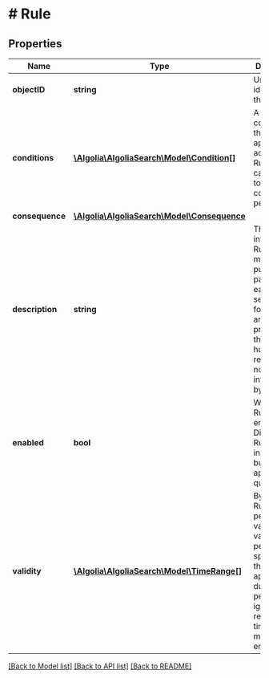 # # Rule

## Properties

Name | Type | Description | Notes
------------ | ------------- | ------------- | -------------
**objectID** | **string** | Unique identifier of the object. |
**conditions** | [**\Algolia\AlgoliaSearch\Model\Condition[]**](Condition.md) | A list of conditions that should apply to activate a Rule. You can use up to 25 conditions per Rule. | [optional]
**consequence** | [**\Algolia\AlgoliaSearch\Model\Consequence**](Consequence.md) |  |
**description** | **string** | This field is intended for Rule management purposes, in particular to ease searching for Rules and presenting them to human readers. It&#39;s not interpreted by the API. | [optional]
**enabled** | **bool** | Whether the Rule is enabled. Disabled Rules remain in the index, but aren&#39;t applied at query time. | [optional] [default to true]
**validity** | [**\Algolia\AlgoliaSearch\Model\TimeRange[]**](TimeRange.md) | By default, Rules are permanently valid. When validity periods are specified, the Rule applies only during those periods; it&#39;s ignored the rest of the time. The list must not be empty. | [optional]

[[Back to Model list]](../../README.md#models) [[Back to API list]](../../README.md#endpoints) [[Back to README]](../../README.md)
